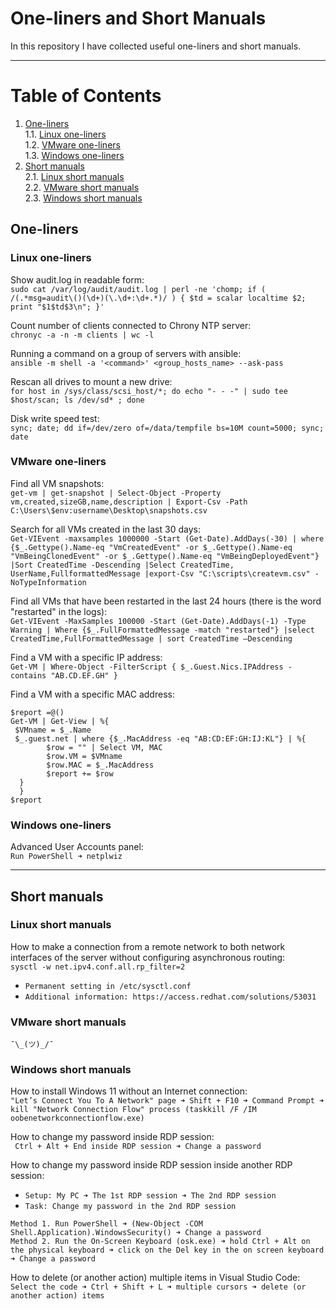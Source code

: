 # One-liners and Short Manuals

In this repository I have collected useful one-liners and short manuals.

***

# Table of Contents
1. [One-liners](#one-liners)  
  1.1. [Linux one-liners](#linux-one-liners)  
  1.2. [VMware one-liners](#vmware-one-liners)  
  1.3. [Windows one-liners](#windows-one-liners)  
2. [Short manuals](#short-manuals)  
  2.1. [Linux short manuals](#linux-short-manuals)  
  2.2. [VMware short manuals](#vmware-short-manuals)  
  2.3. [Windows short manuals](#windows-short-manuals)

## One-liners

### Linux one-liners

Show audit.log in readable form:  
```sudo cat /var/log/audit/audit.log | perl -ne 'chomp; if ( /(.*msg=audit\()(\d+)(\.\d+:\d+.*)/ ) { $td = scalar localtime $2; print "$1$td$3\n"; }'```

Count number of clients connected to Chrony NTP server:  
```chronyc -a -n -m clients | wc -l```

Running a command on a group of servers with ansible:  
```ansible -m shell -a '<command>' <group_hosts_name> --ask-pass```

Rescan all drives to mount a new drive:  
```for host in /sys/class/scsi_host/*; do echo "- - -" | sudo tee $host/scan; ls /dev/sd* ; done```

Disk write speed test:   
```sync; date; dd if=/dev/zero of=/data/tempfile bs=10M count=5000; sync; date```

### VMware one-liners

Find all VM snapshots:  
```get-vm | get-snapshot | Select-Object -Property vm,created,sizeGB,name,description | Export-Csv -Path C:\Users\$env:username\Desktop\snapshots.csv```

Search for all VMs created in the last 30 days:  
```Get-VIEvent -maxsamples 1000000 -Start (Get-Date).AddDays(-30) | where {$_.Gettype().Name-eq "VmCreatedEvent" -or $_.Gettype().Name-eq "VmBeingClonedEvent" -or $_.Gettype().Name-eq "VmBeingDeployedEvent"} |Sort CreatedTime -Descending |Select CreatedTime, UserName,FullformattedMessage |export-Csv "C:\scripts\createvm.csv" -NoTypeInformation```

Find all VMs that have been restarted in the last 24 hours (there is the word "restarted" in the logs):  
```Get-VIEvent -MaxSamples 100000 -Start (Get-Date).AddDays(-1) -Type Warning | Where {$_.FullFormattedMessage -match "restarted"} |select CreatedTime,FullFormattedMessage | sort CreatedTime –Descending```

Find a VM with a specific IP address:  
```Get-VM | Where-Object -FilterScript { $_.Guest.Nics.IPAddress -contains "AB.CD.EF.GH" }```

Find a VM with a specific MAC address:  
```
$report =@() 
Get-VM | Get-View | %{ 
 $VMname = $_.Name 
 $_.guest.net | where {$_.MacAddress -eq "AB:CD:EF:GH:IJ:KL"} | %{
        $row = "" | Select VM, MAC
        $row.VM = $VMname 
        $row.MAC = $_.MacAddress 
        $report += $row 
  } 
  } 
$report
```

### Windows one-liners

Advanced User Accounts panel:  
```Run PowerShell ➜ netplwiz```

***

## Short manuals

### Linux short manuals

How to make a connection from a remote network to both network interfaces of the server without configuring asynchronous routing:  
```sysctl -w net.ipv4.conf.all.rp_filter=2```
- ```Permanent setting in /etc/sysctl.conf```
- ```Additional information: https://access.redhat.com/solutions/53031```

### VMware short manuals  
```¯\_(ツ)_/¯```

### Windows short manuals

How to install Windows 11 without an Internet connection:  
```"Let’s Connect You To A Network" page ➜ Shift + F10 ➜ Command Prompt ➜ kill "Network Connection Flow" process (taskkill /F /IM oobenetworkconnectionflow.exe)```

How to change my password inside RDP session:  
``` Ctrl + Alt + End inside RDP session ➜ Change a password```

How to change my password inside RDP session inside another RDP session:  
- ```Setup: My PC ➜ The 1st RDP session ➜ The 2nd RDP session```  
- ```Task: Change my password in the 2nd RDP session```

```Method 1. Run PowerShell ➜ (New-Object -COM Shell.Application).WindowsSecurity() ➜ Change a password```  
```Method 2. Run the On-Screen Keyboard (osk.exe) ➜ hold Ctrl + Alt on the physical keyboard ➜ click on the Del key in the on screen keyboard ➜ Change a password```  

How to delete (or another action) multiple items in Visual Studio Code:  
```Select the code ➜ Ctrl + Shift + L ➜ multiple cursors ➜ delete (or another action) items```
